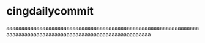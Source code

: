 # cingdailycommit
aaaaaaaaaaaaaaaaaaaaaaaaaaaaaaaaaaaaaaaaaaaaaaaaaaaaaaaaaaaaaaaaaaaaaaaaaaaaaaaaaaaaaaaaaaaaaaaaaaaaaaaaaaaaaaaa